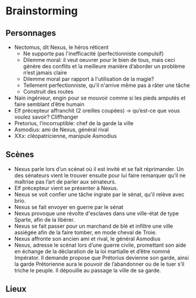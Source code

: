 # Brainstorming

## Personnages

- Nectomus, dit Nexus, le héros réticent
   * Ne supporte pas l'inefficacité (perfectionniste compulsif)
   * Dilemme moral: il veut oeuvrer pour le bien de tous, mais ceci génère des conflits et la meilleure manière d’aborder un problème n’est jamais claire
   * Dilemme moral par rapport à l'utilisation de la magie?
   * Tellement perfectionniste, qu'il n'arrive même pas à râter une tâche
   * Construit des routes
- Nain ingénieur, engin pour se mouvoir comme si les pieds amputés et faire semblant d’être humain
- Elf précepteur affranchit (2 oreilles coupées) → qu’est-ce que vous voulez savoir? Cliffhanger
- Pretorius, l’incorruptible: chef de la garde la ville
- Asmodius: ami de Nexus, général rival
- XXx: cléopatricienne, manipule Asmodius


## Scènes

- Nexus parle lors d’un scénat où il est invité et se fait réprimander. Un des sénateurs vient le trouver ensuite pour lui faire remarquer qu’il ne maîtrise pas l’art de parler aux sénateurs.
- Elf précepteur vient se présenter à Nexus.
- Nexus se voit confier une tâche ingrate par le sénat, qu'il relève avec brio.
- Nexus se fait envoyer en guerre par le sénat
- Nexus provoque une révolte d'esclaves dans une ville-état de type Sparte, afin de la libérer.
- Nexus se fait passer pour un marchand de blé et infiltre une ville assiégée afin de la faire tomber, en mode cheval de Troie.
- Nexus affronte son ancien ami et rival, le général Asmodius
- Nexus, adresse le scénat lors d’une guerre civile, promettant son aide en échange de la déclaration de la loi martialle et d’être nommé Impérator. Il demande propose que Prétorius devienne son garde, ainsi la garde Prétorienne aura le pouvoir de l’abandonner ou de le tuer s’il triche le peuple. Il dépouille au passage la ville de sa garde.


## Lieux
